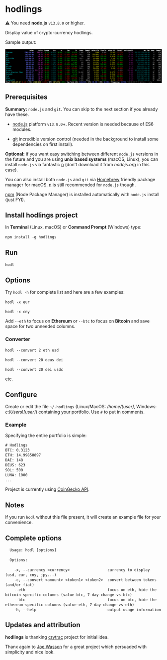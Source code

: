 # hodlings

⚠️ You need **node.js** `v13.8.0` or higher.

Display value of crypto-currency hodlings.

Sample output:

![Sample Output](img/output.png)

## Prerequisites

**Summary:** `node.js` and `git`. You can skip to the next section if you already have these.

- [node.js](https://nodejs.org/en/download/) platform `v13.8.0`+. Recent version is needed because of ES6 modules.

- [git](https://git-scm.com/downloads) incredible version control (needed in the background to install some dependencies on first install).

**Optional:** if you want easy switching between different `node.js` versions in the future and you are using **unix based systems** (macOS, Linux), you can install `node.js` via fantastic [n](https://github.com/tj/n) (don't download it from *nodejs.org* in this case).

You can also install both `node.js` and `git` via [Homebrew](https://brew.sh) friendly package manager for macOS. [n](https://github.com/tj/n) is still recommended for `node.js` though.

[npm](https://www.npmjs.com) (Node Package Manager) is installed automatically with `node.js` install (just FYI).

## Install hodlings project

In **Terminal** (Linux, macOS) or **Command Prompt** (Windows) type:

``npm install -g hodlings``

## Run

``hodl``

## Options

Try `hodl -h` for complete list and here are a few examples:

``hodl -x eur``

``hodl -x cny``

Add `--eth` to focus on **Ethereum** or `--btc` to focus on **Bitcoin** and save space for two unneeded columns.

### Converter

``hodl --convert 2 eth usd``

``hodl --convert 20 deus dei``

``hodl --convert 20 dei usdc``

etc.

## Configure

Create or edit the file `~/.hodlings` (Linux/MacOS: */home/[user]*, Windows: *c:\\Users\\[user]*) containing your portfolio. Use `#` to put in comments.

### Example

Specifying the entire portfolio is simple:

```
# Hodlings
BTC: 0.3123
ETH: 14.99858897
DAI: 148
DEUS: 623
SOL: 500
LUNA: 1000
...
```

Project is currently using [CoinGecko API](https://www.coingecko.com/en/api).

## Notes

If you run `hodl` without this file present, it will create an example file for your convenience.

## Complete options
```
  Usage: hodl [options]

  Options:

    -x, --currency <currency>                 currency to display (usd, eur, cny, jpy...)
    -c, --convert <amount> <token1> <token2>  convert between tokens (and/or fiat)
    --eth                                     focus on eth, hide the bitcoin-specific columns (value-btc, 7-day-change-vs-btc)
    --btc                                     focus on btc, hide the ethereum-specific columns (value-eth, 7-day-change-vs-eth)
    -h, --help                                output usage information
```

## Updates and attribution

**hodlings** is thanking [crytrac](https://github.com/Talljoe/crytrac) project for initial idea.

Thanx again to [Joe Wasson](http://talljoe.com) for a great project which persuaded with simplicity and nice look.
